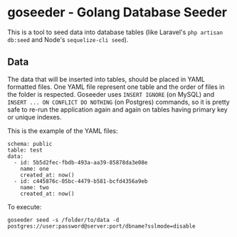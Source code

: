 # goseeder - Golang Database Seeder
This is a tool to seed data into database tables (like Laravel's `php artisan db:seed` and Node's `sequelize-cli seed`).

## Data
The data that will be inserted into tables, should be placed in YAML formatted files. One YAML file represent one table and the order of files in the folder is respected.
Goseeder uses `INSERT IGNORE` (on MySQL) and `INSERT ... ON CONFLICT DO NOTHING` (on Postgres) commands, so it is pretty safe to re-run the application again and again on tables having primary key or unique indexes.

This is the example of the YAML files:
```
schema: public
table: test
data:
  - id: 5b5d2fec-fbdb-493a-aa39-85878da3e08e
    name: one
    created_at: now()
  - id: c445876c-05bc-4479-b581-bcfd4356a9eb
    name: two
    created_at: now()
```

To execute:
```
goseeder seed -s /folder/to/data -d postgres://user:password@server:port/dbname?sslmode=disable
```